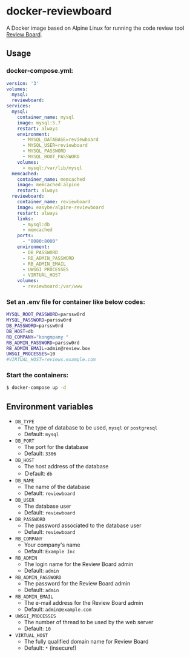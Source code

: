 # docker-reviewboard
A Docker image based on Alpine Linux for running the code review tool
[Review Board](https://www.reviewboard.org).


## Usage

### docker-compose.yml:
```yml
version: '3'
volumes:
  mysql:
  reviewboard:
services:
  mysql:
    container_name: mysql
    image: mysql:5.7
    restart: always
    environment:
      - MYSQL_DATABASE=reviewboard
      - MYSQL_USER=reviewboard
      - MYSQL_PASSWORD
      - MYSQL_ROOT_PASSWORD
    volumes:
      - mysql:/var/lib/mysql
  memcached:
    container_name: memcached
    image: memcached:alpine
    restart: always
  reviewboard:
    container_name: reviewboard
    image: easybe/alpine-reviewboard
    restart: always
    links:
      - mysql:db
      - memcached
    ports:
      - "8080:8000"
    environment:
      - DB_PASSWORD
      - RB_ADMIN_PASSWORD
      - RB_ADMIN_EMAIL
      - UWSGI_PROCESSES
      - VIRTUAL_HOST
    volumes:
      - reviewboard:/var/www
```

### Set an .env file for container like below codes:
```sh
MYSQL_ROOT_PASSWORD=parssw0rd
MYSQL_PASSWORD=parssw0rd
DB_PASSWORD=parssw0rd
DB_HOST=db
RB_COMPANY="kongmpany "
RB_ADMIN_PASSWORD=parssw0rd
RB_ADMIN_EMAIL=admin@review.box
UWSGI_PROCESSES=10
#VIRTUAL_HOST=reviews.example.com
```

### Start the containers:
```sh
$ docker-compose up -d
```

## Environment variables

  * `DB_TYPE`
    * The type of database to be used, `mysql` or `postgresql`
    * Default: `mysql`
  * `DB_PORT`
    * The port for the database
    * Default: `3306`
  * `DB_HOST`
    * The host address of the database
    * Ｄefault: `db`  
  * `DB_NAME`
    * The name of the database
    * Default: `reviewboard`
  * `DB_USER`
    * The database user
    * Default: `reviewboard`
  * `DB_PASSWORD`
    * The password associated to the database user
    * Default: `reviewboard`
  * `RB_COMPANY`
    * Your company's name
    * Default: `Example Inc`
  * `RB_ADMIN`
    * The login name for the Review Board admin
    * Default: `admin`
  * `RB_ADMIN_PASSWORD`
    * The password for the Review Board admin
    * Default: `admin`
  * `RB_ADMIN_EMAIL`
    * The e-mail address for the Review Board admin
    * Default: `admin@example.com`
  * `UWSGI_PROCESSES`
    * The number of thread to be used by the web server
    * Default: `10`
  * `VIRTUAL_HOST`
    * The fully qualified domain name for Review Board
    * Default: `*` (insecure!)